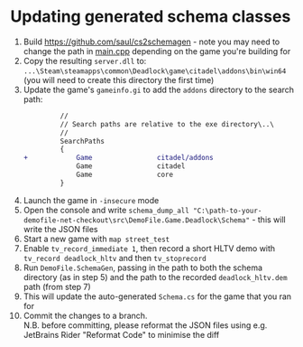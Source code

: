 # Updating generated schema classes

1. Build https://github.com/saul/cs2schemagen - note you may need to change the path in [main.cpp](https://github.com/saul/CS2SchemaGen/blob/main/src/plugin/main.cpp#L42) depending on the game you're building for
2. Copy the resulting `server.dll` to: `...\Steam\steamapps\common\Deadlock\game\citadel\addons\bin\win64` (you will need to create this directory the first time)
3. Update the game's `gameinfo.gi` to add the `addons` directory to the search path:
   ```diff
            //
            // Search paths are relative to the exe directory\..\
            //
            SearchPaths
            {
   +            Game				citadel/addons
                Game				citadel
                Game				core
            }
   ```
4. Launch the game in `-insecure` mode
5. Open the console and write `schema_dump_all "C:\path-to-your-demofile-net-checkout\src\DemoFile.Game.Deadlock\Schema"` - this will write the JSON files
6. Start a new game with `map street_test`
7. Enable `tv_record_immediate 1`, then record a short HLTV demo with `tv_record deadlock_hltv` and then `tv_stoprecord`
8. Run `DemoFile.SchemaGen`, passing in the path to both the schema directory (as in step 5) and the path to the recorded `deadlock_hltv.dem` path (from step 7)
9. This will update the auto-generated `Schema.cs` for the game that you ran for
10. Commit the changes to a branch. \
    N.B. before committing, please reformat the JSON files using e.g. JetBrains Rider "Reformat Code" to minimise the diff
